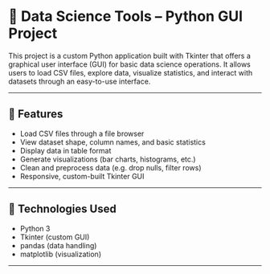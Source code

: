 # 🧪 Data Science Tools – Python GUI Project

This project is a custom Python application built with Tkinter that offers a graphical user interface (GUI) for basic data science operations. It allows users to load CSV files, explore data, visualize statistics, and interact with datasets through an easy-to-use interface.

---

## 🚀 Features

- Load CSV files through a file browser
- View dataset shape, column names, and basic statistics
- Display data in table format
- Generate visualizations (bar charts, histograms, etc.)
- Clean and preprocess data (e.g. drop nulls, filter rows)
- Responsive, custom-built Tkinter GUI

---

## 🧠 Technologies Used

- Python 3
- Tkinter (custom GUI)
- pandas (data handling)
- matplotlib (visualization)

---
